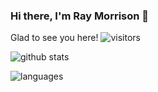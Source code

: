### Hi there, I'm Ray Morrison 👋

Glad to see you here! ![visitors](https://visitor-badge.glitch.me/badge?page_id=page.id)

![github stats](https://github-readme-stats.vercel.app/api?username=rlmorrison74&show_icons=true&theme=radical)

![languages](https://github-readme-stats.vercel.app/api/top-langs/?username=rlmorrison74&theme=blue-green)
<!--
**rlmorrison74/rlmorrison74** is a ✨ _special_ ✨ repository because its `README.md` (this file) appears on your GitHub profile.

Here are some ideas to get you started:

- 🔭 I’m currently working on ...
- 🌱 I’m currently learning ...
- 👯 I’m looking to collaborate on ...
- 🤔 I’m looking for help with ...
- 💬 Ask me about ...
- 📫 How to reach me: ...
- 😄 Pronouns: ...
- ⚡ Fun fact: ...
-->
